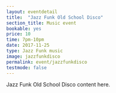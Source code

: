 ```yaml
---
layout: eventdetail
title:  "Jazz Funk Old School Disco"
section_title: Music event
bookable: yes
price: 10
time: 7pm-10pm
date: 2017-11-25
type: Jazz Funk music
image: jazzfunkdisco
permalink: event/jazzfunkdisco
testmode: false
---
```


Jazz Funk Old School Disco content here.
